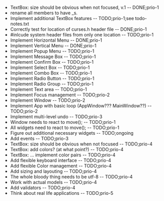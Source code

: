 * TextBox: size should be obvious when not focused, v.1 -- DONE;prio-1
* rename all members to have \_s.
* Implement additional TextBox features -- TODO;prio-1;see todo-notes.txt
* Correctly test for location of curses.h header file -- DONE;prio-1
* #inlcude system header files from only one location -- TODO;prio-1
* Implement Horizontal Menu -- DONE;prio-1
* Implement Vertical Menu -- DONE;prio-1
* Implement Popup Menu -- TODO;prio-1
* Implement Message Box -- TODO;prio-1
* Implement Confirm Box -- TODO;prio-1
* Implement Select Box -- TODO;prio-1
* Implement Combo Box -- TODO;prio-1
* Implement Radio Button -- TODO;prio-1
* Implement Radio Group -- TODO;prio-1
* Implement Text area -- TODO;prio-1
* Implement Focus management -- TODO;prio-2
* Implement Window -- TODO;prio-2
* Implement App with basic loop (AppWindow??? MainWindow??) -- TODO;prio-2
* Implement multi-level undo -- TODO;prio-3
* Window needs to react to move(); -- TODO;prio-1
* All widgets need to react to move(); -- TODO;prio-1
* Figure out additional necessary widgets -- TODO;ongoing
* Add events -- TODO;prio-3
* TextBox: size should be obvious when not focused -- TODO;prio-4
* TextBox: add colors? (at what point?) -- TODO;prio-4
* TextBox: ... implement color pairs -- TODO;prio-4
* Add flexible keyboard interface -- TODO;prio-4
* Add flexible Color management -- TODO;prio-4
* Add sizing and layouting -- TODO;prio-4
* The whole bloody thing needs to be utf-8 -- TODO;prio-4
* Work with actual models -- TODO;prio-4
* Add validators -- TODO;prio-4
* Think about real life applications -- TODO;prio-5
